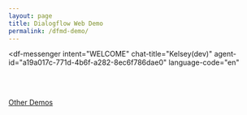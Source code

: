 ```yaml
---
layout: page
title: Dialogflow Web Demo
permalink: /dfmd-demo/
---
```


<script src="https://www.gstatic.com/dialogflow-console/fast/messenger/bootstrap.js?v=1"></script>
<df-messenger
  intent="WELCOME"
  chat-title="Kelsey(dev)"
  agent-id="a19a017c-771d-4b6f-a282-8ec6f786dae0"
  language-code="en"
></df-messenger>


<br /><br />

[Other Demos](/kelsey/demo/)